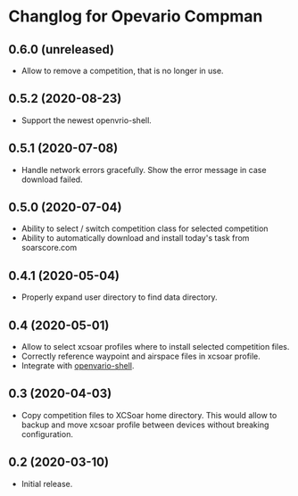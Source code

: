 Changlog for Opevario Compman
=============================

0.6.0 (unreleased)
------------------

- Allow to remove a competition, that is no longer in use.


0.5.2 (2020-08-23)
------------------

- Support the newest openvrio-shell.


0.5.1 (2020-07-08)
------------------

- Handle network errors gracefully. Show the error message in case download
  failed.


0.5.0 (2020-07-04)
------------------

- Ability to select / switch competition class for selected competition
- Ability to automatically download and install today's task from soarscore.com


0.4.1 (2020-05-04)
------------------

- Properly expand user directory to find data directory.


0.4 (2020-05-01)
----------------

- Allow to select xcsoar profiles where to install selected competition files.
- Correctly reference waypoint and airspace files in xcsoar profile.
- Integrate with [openvario-shell](https://github.com/kedder/openvario-shell).


0.3 (2020-04-03)
----------------

- Copy competition files to XCSoar home directory. This would allow to backup
  and move xcsoar profile between devices without breaking configuration.


0.2 (2020-03-10)
----------------

- Initial release.
